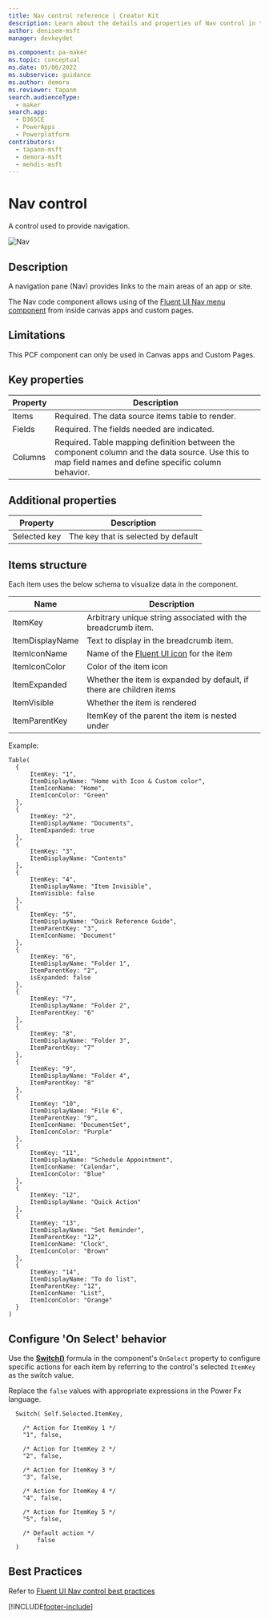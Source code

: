 ```yaml
---
title: Nav control reference | Creator Kit
description: Learn about the details and properties of Nav control in the Creator Kit.
author: denisem-msft
manager: devkeydet

ms.component: pa-maker
ms.topic: conceptual
ms.date: 05/06/2022
ms.subservice: guidance
ms.author: demora
ms.reviewer: tapanm
search.audienceType: 
  - maker
search.app: 
  - D365CE
  - PowerApps
  - Powerplatform
contributors:
  - tapanm-msft
  - demora-msft
  - mehdis-msft
---
```

# Nav control

A control used to provide navigation.

![Nav](media/nav.png "Nav")

## Description
A navigation pane (Nav) provides links to the main areas of an app or site.

The Nav code component allows using of the [Fluent UI Nav menu component](https://developer.microsoft.com/fluentui#/controls/web/nav) from inside canvas apps and custom pages.

## Limitations
This PCF component can only be used in Canvas apps and Custom Pages.

## Key properties

| Property | Description |
| -------- | ----------- |
| Items | Required. The data source items table to render. |
| Fields | Required. The fields needed are indicated. |
| Columns | Required. Table mapping definition between the component column and the data source. Use this to map field names and define specific column behavior. |

## Additional properties

| Property | Description |
| -------- | ----------- |
| Selected key | The key that is selected by default |

## Items structure
Each item uses the below schema to visualize data in the component. 

| Name | Description |
| ------ | ----------- |
| ItemKey | Arbitrary unique string associated with the breadcrumb item. |
| ItemDisplayName | Text to display in the breadcrumb item. |
| ItemIconName | Name of the [Fluent UI icon](https://developer.microsoft.com/fluentui#/styles/web/icons) for the item |
| ItemIconColor | Color of the item icon |
| ItemExpanded | Whether the item is expanded by default, if there are children items |
| ItemVisible | Whether the item is rendered |
| ItemParentKey | ItemKey of the parent the item is nested under |

Example:

  ```powerapps-dot
Table(
    {
        ItemKey: "1",
        ItemDisplayName: "Home with Icon & Custom color",
        ItemIconName: "Home",
        ItemIconColor: "Green"
    },
    {
        ItemKey: "2",
        ItemDisplayName: "Documents",
        ItemExpanded: true
    },
    {
        ItemKey: "3",
        ItemDisplayName: "Contents"
    },
    {
        ItemKey: "4",
        ItemDisplayName: "Item Invisible",
        ItemVisible: false
    },
    {
        ItemKey: "5",
        ItemDisplayName: "Quick Reference Guide",
        ItemParentKey: "3",
        ItemIconName: "Document"
    },
    {
        ItemKey: "6",
        ItemDisplayName: "Folder 1",
        ItemParentKey: "2",
        isExpanded: false
    },
    {
        ItemKey: "7",
        ItemDisplayName: "Folder 2",
        ItemParentKey: "6"
    },
    {
        ItemKey: "8",
        ItemDisplayName: "Folder 3",
        ItemParentKey: "7"
    },
    {
        ItemKey: "9",
        ItemDisplayName: "Folder 4",
        ItemParentKey: "8"
    },
    {
        ItemKey: "10",
        ItemDisplayName: "File 6",
        ItemParentKey: "9",
        ItemIconName: "DocumentSet",
        ItemIconColor: "Purple"
    },
    {
        ItemKey: "11",
        ItemDisplayName: "Schedule Appointment",
        ItemIconName: "Calendar",
        ItemIconColor: "Blue"
    },
    {
        ItemKey: "12",
        ItemDisplayName: "Quick Action"
    },
    {
        ItemKey: "13",
        ItemDisplayName: "Set Reminder",
        ItemParentKey: "12",
        ItemIconName: "Clock",
        ItemIconColor: "Brown"
    },
    {
        ItemKey: "14",
        ItemDisplayName: "To do list",
        ItemParentKey: "12",
        ItemIconName: "List",
        ItemIconColor: "Orange"
    }
)
  ```

## Configure 'On Select' behavior
Use the [**Switch()**](https://docs.microsoft.com/power-apps/maker/canvas-apps/functions/function-if) formula in the component's `OnSelect` property to configure specific actions for each item by referring to the control's selected `ItemKey` as the switch value.

Replace the `false` values with appropriate expressions in the Power Fx language.

  ```powerapps-dot
    Switch( Self.Selected.ItemKey,

      /* Action for ItemKey 1 */
      "1", false,

      /* Action for ItemKey 2 */
      "2", false,

      /* Action for ItemKey 3 */
      "3", false,

      /* Action for ItemKey 4 */
      "4", false,

      /* Action for ItemKey 5 */
      "5", false,

      /* Default action */
          false
    )
  ```

## Best Practices
Refer to [Fluent UI Nav control best practices](https://developer.microsoft.com/fluentui#/controls/web/nav)

[!INCLUDE[footer-include](../../includes/footer-banner.md)]